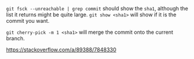`git fsck --unreachable | grep commit` should show the `sha1`, although the list it returns might be quite large. `git show <sha1>` will show if it is the commit you want.

`git cherry-pick -m 1 <sha1>` will merge the commit onto the current branch.

https://stackoverflow.com/a/89388/7848330